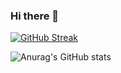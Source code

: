 ### Hi there 👋
[![GitHub Streak](https://streak-stats.demolab.com?user=pikede&theme=dawnfox&hide_border=true)](https://git.io/streak-stats)

![Anurag's GitHub stats](https://github-readme-stats.vercel.app/api?username=pikede&show_icons=true&theme=radical)

<!--
**pikede/pikede** is a ✨ _special_ ✨ repository because its `README.md` (this file) appears on your GitHub profile.

Here are some ideas to get you started:

- 🔭 I’m currently working on ...
- 🌱 I’m currently learning ...
- 👯 I’m looking to collaborate on ...
- 🤔 I’m looking for help with ...
- 💬 Ask me about ...
- 📫 How to reach me: ...
- 😄 Pronouns: ...
- ⚡ Fun fact: ...
-->
